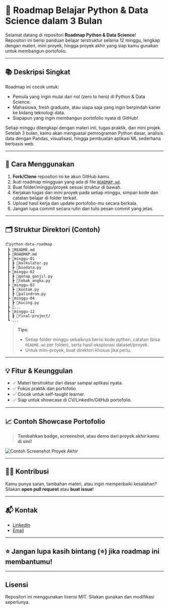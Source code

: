 # 🚀 Roadmap Belajar Python & Data Science dalam 3 Bulan

Selamat datang di repositori **Roadmap Python & Data Science**!  
Repositori ini berisi panduan belajar terstruktur selama 12 minggu, lengkap dengan materi, mini proyek, hingga proyek akhir yang siap kamu gunakan untuk membangun portofolio.

---

## 📚 Deskripsi Singkat

Roadmap ini cocok untuk:
- Pemula yang ingin mulai dari nol (zero to hero) di Python & Data Science.
- Mahasiswa, fresh graduate, atau siapa saja yang ingin berpindah karier ke bidang teknologi data.
- Siapapun yang ingin membangun portofolio nyata di GitHub!

Setiap minggu dilengkapi dengan materi inti, tugas praktik, dan mini projek. Setelah 3 bulan, kamu akan menguasai pemrograman Python dasar, analisis data dengan Pandas, visualisasi, hingga pembuatan aplikasi ML sederhana berbasis web.

---

## 📝 Cara Menggunakan

1. **Fork/Clone** repositori ini ke akun GitHub kamu.
2. Ikuti roadmap mingguan yang ada di file [`ROADMAP.md`](./ROADMAP.md).
3. Buat folder/minggu/proyek sesuai struktur di bawah.
4. Kerjakan tugas dan mini proyek pada setiap minggu, simpan kode dan catatan belajar di folder terkait.
5. Upload hasil kerja dan update portofolio-mu secara berkala.
6. Jangan lupa commit secara rutin dan tulis pesan commit yang jelas.

---

## 🗂️ Struktur Direktori (Contoh)

```
📦python-data-roadmap
 ┣ 📄README.md
 ┣ 📄ROADMAP.md
 ┣ 📁minggu-01
 ┃ ┣ 📄kalkulator.py
 ┃ ┣ 📄biodata.py
 ┣ 📁minggu-02
 ┃ ┣ 📄genap_ganjil.py
 ┃ ┣ 📄tebak_angka.py
 ┣ 📁minggu-03
 ┃ ┣ 📄kontak.py
 ┃ ┣ 📄palindrom.py
 ┣ 📁minggu-04
 ┃ ┣ 📄kucing.py
 ┣ 📁...
 ┣ 📁minggu-12
 ┃ ┣ 📄final-project/
 ┗ ...
```

> **Tips:**  
> - Setiap folder minggu sebaiknya berisi kode python, catatan (bisa `README.md` per folder), serta hasil eksplorasi dataset/proyek.
> - Untuk mini-proyek, buat direktori khusus jika perlu.

---

## 💡 Fitur & Keunggulan

- ✅ Materi terstruktur dari dasar sampai aplikasi nyata.
- ✅ Fokus praktik dan portofolio.
- ✅ Cocok untuk self-taught learner.
- ✅ Siap untuk showcase di CV/LinkedIn/GitHub portofolio.

---

## 📈 Contoh Showcase Portofolio

> **Tambahkan badge, screenshot, atau demo dari proyek akhir kamu di sini!**

![Contoh Screenshot Proyek Akhir](assets/screenshot-proyek-akhir.png)

---

## 👨‍💻 Kontribusi

Kamu punya saran, tambahan materi, atau ingin memperbaiki kesalahan?  
Silakan **open pull request** atau **buat issue**!

---

## 📬 Kontak

- [LinkedIn](https://www.linkedin.com/in/namamu)
- [Email](mailto:emailkamu@gmail.com)

---

## ⭐️ Jangan lupa kasih bintang (⭐) jika roadmap ini membantumu!

---

## Lisensi

Repositori ini menggunakan lisensi MIT. Silakan gunakan dan modifikasi seperlunya.
